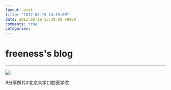 ```yaml
---
layout: post
title: "2012-02-19 13:19:09"
date: 2012-02-19 13:19:09 +0800
comments: true
categories: 
---
```


# freeness's blog

----------

![](http://okqmqrbgo.bkt.clouddn.com/201202191319091.jpg)

>
\#分享照片\#北京大学口腔医学院